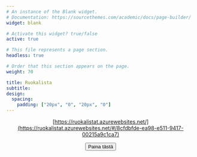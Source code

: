 ```yaml
---
# An instance of the Blank widget.
# Documentation: https://sourcethemes.com/academic/docs/page-builder/
widget: blank

# Activate this widget? true/false
active: true

# This file represents a page section.
headless: true

# Order that this section appears on the page.
weight: 70

title: Ruokalista 
subtitle:
design:
  spacing:
    padding: ["20px", "0", "20px", "0"]
---
```

<center>

[https://ruokalistat.azurewebsites.net/](https://ruokalistat.azurewebsites.net/#/8cfdbfde-ea98-e511-9417-00215a9c1ca7)

<script type="text/javascript" src="https://ajax.googleapis.com/ajax/libs/jquery/1.6.0/jquery.min.js"></script>
<script type="text/javascript">
$(function(){
    $('#button').click(function(){ 
        if(!$('#iframe').length) {
                $('#iframeHolder').html('<iframe src="https://ruokalistat.azurewebsites.net/#/8cfdbfde-ea98-e511-9417-00215a9c1ca7" width="65%" height="350" loading="lazy" frameborder="0" marginheight="0" marginwidth="0">');
        }
    });   
});
</script>
<button id="button" type="button" class="btn btn-primary btn-lg">Paina tästä</button>

  <div id="iframeHolder"></div>


</center>